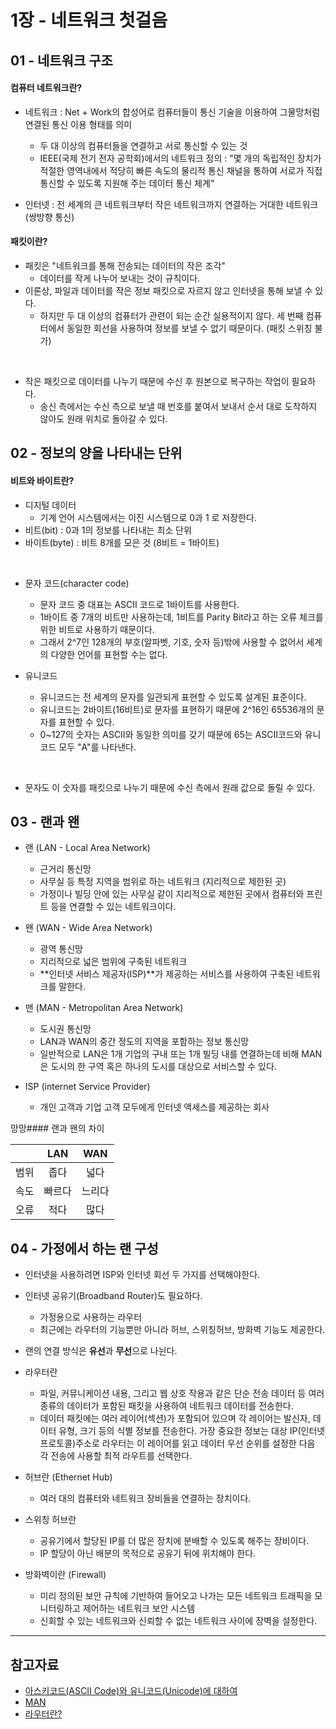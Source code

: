 # 1장 - 네트워크 첫걸음

## 01 - 네트워크 구조

#### 컴퓨터 네트워크란?

- 네트워크 : Net + Work의 합성어로 컴퓨터들이 통신 기술을 이용하여 그물망처럼 연결된 통신 이용 형태를 의미

  - 두 대 이상의 컴퓨터들을 연결하고 서로 통신할 수 있는 것
  - IEEE(국제 전기 전자 공학회)에서의 네트워크 정의 : "몇 개의 독립적인 장치가 적절한 영역내에서 적당히 빠른 속도의 물리적 통신 채널을 통하여 서로가 직접 통신할 수 있도록 지원해 주는 데이터 통신 체계"

- 인터넷 : 전 세계의 큰 네트워크부터 작은 네트워크까지 연결하는 거대한 네트워크 (쌍방향 통신)

#### 패킷이란?

- 패킷은 "네트워크를 통해 전송되는 데이터의 작은 조각"
  - 데이터를 작게 나누어 보내는 것이 규칙이다.
- 이론상, 파일과 데이터를 작은 정보 패킷으로 자르지 않고 인터넷을 통해 보낼 수 있다.
  - 하지만 두 대 이상의 컴퓨터가 관련이 되는 순간 실용적이지 않다. 세 번째 컴퓨터에서 동일한 회선을 사용하여 정보를 보낼 수 없기 때문이다. (패킷 스위칭 불가)

<br />

- 작은 패킷으로 데이터를 나누기 때문에 수신 후 원본으로 복구하는 작업이 필요하다.
  - 송신 측에서는 수신 측으로 보낼 때 번호를 붙여서 보내서 순서 대로 도착하지 않아도 원래 위치로 돌아갈 수 있다.

## 02 - 정보의 양을 나타내는 단위

#### 비트와 바이트란?

- 디지털 데이터
  - 기계 언어 시스템에서는 이진 시스템으로 0과 1 로 저장한다.
- 비트(bit) : 0과 1의 정보를 나타내는 최소 단위
- 바이트(byte) : 비트 8개를 모은 것 (8비트 = 1바이트)

<br />

- 문자 코드(character code)

  - 문자 코드 중 대표는 ASCII 코드로 1바이트를 사용한다.
  - 1바이트 중 7개의 비트만 사용하는데, 1비트를 Parity Bit라고 하는 오류 체크를 위한 비트로 사용하기 때문이다.
  - 그래서 2^7인 128개의 부호(알파벳, 기호, 숫자 등)밖에 사용할 수 없어서 세계의 다양한 언어를 표현할 수는 없다.

- 유니코드
  - 유니코드는 전 세계의 문자를 일관되게 표현할 수 있도록 설계된 표준이다.
  - 유니코드는 2바이트(16비트)로 문자를 표현하기 때문에 2^16인 65536개의 문자를 표현할 수 있다.
  - 0~127의 숫자는 ASCII와 동일한 의미를 갖기 때문에 65는 ASCII코드와 유니코드 모두 "A"를 나타낸다.

<br />

- 문자도 이 숫자를 패킷으로 나누기 때문에 수신 측에서 원래 값으로 돌릴 수 있다.

## 03 - 랜과 왠

- 랜 (LAN - Local Area Network)

  - 근거리 통신망
  - 사무실 등 특정 지역을 범위로 하는 네트워크 (지리적으로 제한된 곳)
  - 가정이나 빌딩 안에 있는 사무실 같이 지리적으로 제한된 곳에서 컴퓨터와 프린트 등을 연결할 수 있는 네트워크이다.

- 왠 (WAN - Wide Area Network)

  - 광역 통신망
  - 지리적으로 넓은 범위에 구축된 네트워크
  - **인터넷 서비스 제공자(ISP)**가 제공하는 서비스를 사용하여 구축된 네트워크를 말한다.

- 맨 (MAN - Metropolitan Area Network)

  - 도시권 통신망
  - LAN과 WAN의 중간 정도의 지역을 포함하는 정보 통신망
  - 일반적으로 LAN은 1개 기업의 구내 또는 1개 빌딩 내를 연결하는데 비해 MAN은 도시의 한 구역 혹은 하나의 도시를 대상으로 서비스할 수 있다.

- ISP (internet Service Provider)
  - 개인 고객과 기업 고객 모두에게 인터넷 액세스를 제공하는 회사

망망#### 랜과 왠의 차이

|      |  LAN   |  WAN   |
| :--: | :----: | :----: |
| 범위 |  좁다  |  넓다  |
| 속도 | 빠르다 | 느리다 |
| 오류 |  적다  |  많다  |

## 04 - 가정에서 하는 랜 구성

- 인터넷을 사용하려면 ISP와 인터넷 회선 두 가지를 선택해야한다.
- 인터넷 공유기(Broadband Router)도 필요하다.
  - 가정용으로 사용하는 라우터
  - 최근에는 라우터의 기능뿐만 아니라 허브, 스위칭허브, 방화벽 기능도 제공한다.
- 랜의 연결 방식은 **유선**과 **무선**으로 나뉜다.

- 라우터란

  - 파일, 커뮤니케이션 내용, 그리고 웹 상호 작용과 같은 단순 전송 데이터 등 여러 종류의 데이터가 포함된 패킷을 사용하여 네트워크 데이터를 전송한다.
  - 데이터 패킷에는 여러 레이어(섹션)가 포함되어 있으며 각 레이어는 발신자, 데이터 유형, 크기 등의 식별 정보를 전송한다. 가장 중요한 정보는 대상 IP(인터넷 프로토콜)주소로 라우터는 이 레이어를 읽고 데이터 우선 순위를 설정한 다음 각 전송에 사용할 최적 라우트를 선택한다.

- 허브란 (Ethernet Hub)

  - 여러 대의 컴퓨터와 네트워크 장비들을 연결하는 장치이다.

- 스위칭 허브란

  - 공유기에서 할당된 IP를 더 많은 장치에 분배할 수 있도록 해주는 장비이다.
  - IP 할당이 아닌 배분의 목적으로 공유기 뒤에 위치해야 한다.

- 방화벽이란 (Firewall)
  - 미리 정의된 보안 규칙에 기반하여 들어오고 나가는 모든 네트워크 트래픽을 모니터링하고 제어하는 네트워크 보안 시스템
  - 신회할 수 있는 네트워크와 신뢰할 수 없는 네트워크 사이에 장벽을 설정한다.

---

## 참고자료

- [아스키코드(ASCII Code)와 유니코드(Unicode)에 대하여](https://code-lab1.tistory.com/233)
- [MAN](http://terms.tta.or.kr/dictionary/dictionaryView.do?subject=%EB%8F%84%EC%8B%9C%EA%B6%8C+%ED%86%B5%EC%8B%A0%EB%A7%9D)
- [라우터란?](https://www.cisco.com/c/ko_kr/solutions/small-business/resource-center/networking/what-is-a-router.html)

